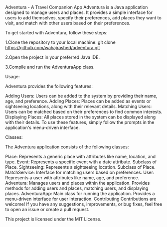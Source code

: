 Adventura - A Travel Companion App
Adventura is a Java application designed to manage users and places. It provides a simple interface for users to add themselves, specify their preferences, add places they want to visit, and match with other users based on their preferences.


To get started with Adventura, follow these steps:

1.Clone the repository to your local machine:
git clone https://github.com/wahajrashed/adventura.git

2.Open the project in your preferred Java IDE.

3.Compile and run the AdventuraApp class.

Usage:

Adventura provides the following features:

Adding Users: Users can be added to the system by providing their name, age, and preference.
Adding Places: Places can be added as events or sightseeing locations, along with their relevant details.
Matching Users: Users can be matched based on their preferences to find common interests.
Displaying Places: All places stored in the system can be displayed along with their details.
To use these features, simply follow the prompts in the application's menu-driven interface.

Classes:

The Adventura application consists of the following classes:

Place: Represents a generic place with attributes like name, location, and type.
Event: Represents a specific event with a date attribute. Subclass of Place.
Sightseeing: Represents a sightseeing location. Subclass of Place.
MatchService: Interface for matching users based on preferences.
User: Represents a user with attributes like name, age, and preference.
Adventura: Manages users and places within the application. Provides methods for adding users and places, matching users, and displaying places.
AdventuraApp: Main class for running the application. Provides a menu-driven interface for user interaction.
Contributing
Contributions are welcome! If you have any suggestions, improvements, or bug fixes, feel free to open an issue or create a pull request.


This project is licensed under the MIT License.
